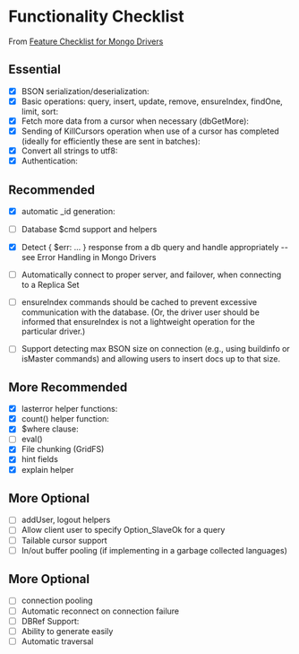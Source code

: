 # Functionality Checklist

From [Feature Checklist for Mongo Drivers](http://www.mongodb.org/display/DOCS/Feature+Checklist+for+Mongo+Drivers)

## Essential
- [x] BSON serialization/deserialization: 
- [x] Basic operations: query, insert, update, remove, ensureIndex, findOne, limit, sort: 
- [x] Fetch more data from a cursor when necessary (dbGetMore): 
- [x] Sending of KillCursors operation when use of a cursor has completed (ideally for efficiently these are sent in batches): 
- [x] Convert all strings to utf8: 
- [x] Authentication: 

## Recommended

- [x] automatic _id generation: 
- [ ]  Database $cmd support and helpers
- [x] Detect { $err: ... } response from a db query and handle appropriately --see Error Handling in Mongo Drivers 
- [ ] Automatically connect to proper server, and failover, when connecting to a Replica Set
- [ ] ensureIndex commands should be cached to prevent excessive communication with the database. (Or, the driver user should be informed that ensureIndex is not a lightweight operation for the particular driver.)
- [ ] Support detecting max BSON size on connection (e.g., using buildinfo or isMaster commands) and allowing users to insert docs up to that size.


## More Recommended

- [x] lasterror helper functions: 
- [x] count() helper function: 
- [x] $where clause: 
- [ ] eval()
- [x] File chunking (GridFS) 
- [x] hint fields 
- [x] explain helper 

## More Optional

- [ ] addUser, logout helpers
- [ ] Allow client user to specify Option_SlaveOk for a query
- [ ] Tailable cursor support
- [ ] In/out buffer pooling (if implementing in a garbage collected languages)

## More Optional

- [ ] connection pooling
- [ ] Automatic reconnect on connection failure
- [ ] DBRef Support:
 - [ ] Ability to generate easily
 - [ ] Automatic traversal
